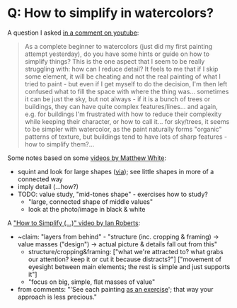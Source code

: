 # Q: How to simplify in watercolors?

A question I asked [in a comment on youtube](https://www.youtube.com/watch?v=Rlklt4dw6GA&lc=UgyvD2e_1YymuFuteJB4AaABAg):

> As a complete beginner to watercolors (just did my first painting attempt yesterday), 
do you have some hints or guide on how to simplify things? 
This is the one aspect that I seem to be really struggling with: 
how can I reduce detail? 
It feels to me that if I skip some element, 
it will be cheating and not the real painting of what I tried to paint - 
but even if I get myself to do the decision, 
I'm then left confused what to fill the space with where the thing was... 
sometimes it can be just the sky, but not always -
if it is a bunch of trees or buildings, they can have quite complex features/lines... 
and again, e.g. for buildings I'm frustrated with how to reduce their complexity 
while keeping their character, or how to call it... 
for sky/trees, it seems to be simpler with watercolor, as the paint naturally forms "organic" patterns of texture, 
but buildings tend to have lots of sharp features - how to simplify them?...

Some notes based on some [videos by Matthew White](
https://www.youtube.com/@learntopaintwatercolor/videos):
 - squint and look for large shapes ([via](https://www.youtube.com/watch?v=mB6jb5Sgjis));
   see little shapes in more of a connected way
 - imply detail (...how?) 
 - TODO: value study, "mid-tones shape" - exercises how to study?
   - "large, connected shape of middle values"
   - look at the photo/image in black & white
  
 A ["How to Simplify (...)" video by Ian Roberts](https://www.youtube.com/watch?v=bAcWM6rnnlA):
  - ~claim: "layers from behind" -
    "structure (inc. cropping & framing) -> value masses ("design") -> actual picture & details fall out from this"
    - structure/cropping&framing: \["what we're attracted to? what grabs our attention? keep it or cut it because distracts?"]
      \["movement of eyesight between main elements; the rest is simple and just supports it"]
    - "focus on big, simple, flat masses of value"
  - from comments: "'See each painting [as an exercise](https://www.youtube.com/watch?v=bAcWM6rnnlA&lc=UgxKCQhvZUGP-oJYgwJ4AaABAg)';
    that way your approach is less precious."
